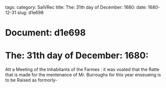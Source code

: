 tags: 
category: SalVRec
title: The: 31th day of December: 1680:
date: 1680-12-31
slug: d1e698




# Document: d1e698


# The: 31th day of December: 1680:

Att a Meeting of the Inhabitants of the Farmes : it was voated that the Ratte that is made for the mentenance of Mr. Burroughs for this year enseueing is to be Raised as formorly-
